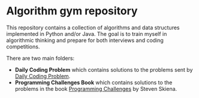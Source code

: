 # Algorithm gym repository

This repository contains a collection of algorithms and data structures implemented in Python and/or Java. The goal is to train myself in algorithmic thinking and prepare for both interviews and coding competitions. 

There are two main folders:
-  <strong>Daily Coding Problem</strong> which contains solutions to the problems sent by [Daily Coding Problem](https://www.dailycodingproblem.com/).
- <strong>Programming Challenges Book</strong> which contains solutions to the problems in the book [Programming Challenges](https://www.amazon.com/Programming-Challenges-Contest-Training-Computer/dp/0387001638) by Steven Skiena.